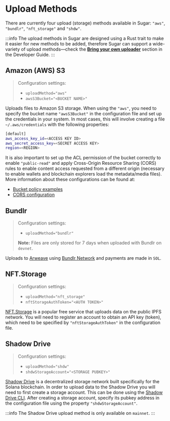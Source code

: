 # Upload Methods

There are currently four upload (storage) methods available in Sugar: `"aws"`, `"bundlr"`, `"nft_storage"` and `"shdw"`.

:::info
The upload methods in Sugar are designed using a Rust trait to make it easier for new methods to be added, therefore Sugar can support a wide-variety of upload methods&mdash;check the [**Bring your own uploader**](developer/bring-your-own-uploader) section in the Developer Guide.
:::

## Amazon (AWS) S3

> Configuration settings:
>
> - `uploadMethod="aws"`
> - `awsS3Bucket="<BUCKET NAME>"`

Uploads files to Amazon S3 storage. When using the `"aws"`, you need to specify the bucket name `"awsS3Bucket"` in the configuration file and set up the credentials in your system. In most cases, this will involve creating a file `~/.aws/credentials` with the following properties:

```bash
[default]
aws_access_key_id=<ACCESS KEY ID>
aws_secret_access_key=<SECRET ACCESS KEY>
region=<REGION>
```

It is also important to set up the ACL permission of the bucket correctly to enable `"public-read"` and apply Cross-Origin Resource Sharing (CORS) rules to enable content access requested from a different origin (necessary to enable wallets and blockchain explorers load the metadata/media files). More information about these configurations can be found at:
- [Bucket policy examples](https://docs.aws.amazon.com/AmazonS3/latest/userguide/example-bucket-policies.html)
- [CORS configuration](https://aws.amazon.com/premiumsupport/knowledge-center/s3-configure-cors/)

## Bundlr

> Configuration settings:
>
> - `uploadMethod="bundlr"`
>
> **Note:** Files are only stored for 7 days when uploaded with Bundlr on `devnet`.

Uploads to [Arweave](https://www.arweave.org/) using [Bundlr Network](https://bundlr.network/) and payments are made in `SOL`.

## NFT.Storage

> Configuration settings:
>
> - `uploadMethod="nft_storage"`
> - `nftStorageAuthToken="<AUTH TOKEN>"`

[NFT.Storage](https://nft.storage) is a popular free service that uploads data on the public IPFS network. You will need to register an account to obtain an API key (token), which need to be specified by `"nftStorageAuthToken"` in the configuration file.

## Shadow Drive

> Configuration settings:
>
> - `uploadMethod="shdw"`
> - `shdwStorageAccount="<STORAGE PUBKEY>"`

[Shadow Drive](https://shdw.genesysgo.com/shadow-infrastructure-overview/shadow-drive-overview) is a decentralized storage network built specifically for the Solana blockchain. In order to upload data to the Shadow Drive you will need to first create a storage account. This can be done using the [Shadow Drive CLI](https://shdw.genesysgo.com/using-shadow-drive/the-shadow-drive-platform/shadow-drive-cli). After creating a storage account, specify its pubkey address in the configuration file using the property `"shdwStorageAccount"`.

:::info
The Shadow Drive upload method is only available on `mainnet`.
:::